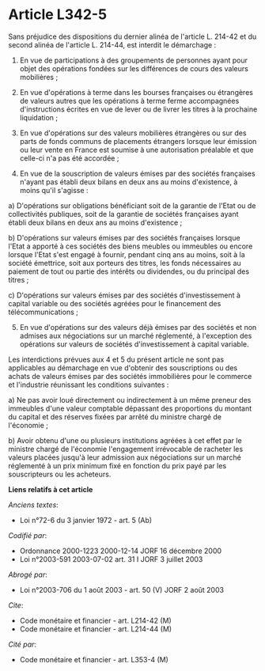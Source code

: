 # Article L342-5

Sans préjudice des dispositions du dernier alinéa de l'article L. 214-42 et du second alinéa de l'article L. 214-44, est
interdit le démarchage :

1. En vue de participations à des groupements de personnes ayant pour objet des opérations fondées sur les différences de
cours des valeurs mobilières ;

2. En vue d'opérations à terme dans les bourses françaises ou étrangères de valeurs autres que les opérations à terme ferme
accompagnées d'instructions écrites en vue de lever ou de livrer les titres à la prochaine liquidation ;

3. En vue d'opérations sur des valeurs mobilières étrangères ou sur des parts de fonds communs de placements étrangers
lorsque leur émission ou leur vente en France est soumise à une autorisation préalable et que celle-ci n'a pas été accordée ;

4. En vue de la souscription de valeurs émises par des sociétés françaises n'ayant pas établi deux bilans en deux ans au
moins d'existence, à moins qu'il s'agisse :

a) D'opérations sur obligations bénéficiant soit de la garantie de l'Etat ou de collectivités publiques, soit de la garantie
de sociétés françaises ayant établi deux bilans en deux ans au moins d'existence ;

b) D'opérations sur valeurs émises par des sociétés françaises lorsque l'Etat a apporté à ces sociétés des biens meubles ou
immeubles ou encore lorsque l'Etat s'est engagé à fournir, pendant cinq ans au moins, soit à la société émettrice, soit aux
porteurs des titres, les fonds nécessaires au paiement de tout ou partie des intérêts ou dividendes, ou du principal des
titres ;

c) D'opérations sur valeurs émises par des sociétés d'investissement à capital variable ou des sociétés agréées pour le
financement des télécommunications ;

5. En vue d'opérations sur des valeurs déjà émises par des sociétés et non admises aux négociations sur un marché réglementé,
à l'exception des opérations sur valeurs de sociétés d'investissement à capital variable.

Les interdictions prévues aux 4 et 5 du présent article ne sont pas applicables au démarchage en vue d'obtenir des
souscriptions ou des achats de valeurs émises par des sociétés immobilières pour le commerce et l'industrie réunissant les
conditions suivantes :

a) Ne pas avoir loué directement ou indirectement à un même preneur des immeubles d'une valeur comptable dépassant des
proportions du montant du capital et des réserves fixées par arrêté du ministre chargé de l'économie ;

b) Avoir obtenu d'une ou plusieurs institutions agréées à cet effet par le ministre chargé de l'économie l'engagement
irrévocable de racheter les valeurs placées jusqu'à leur admission aux négociations sur un marché réglementé à un prix
minimum fixé en fonction du prix payé par les souscripteurs ou les acheteurs.

**Liens relatifs à cet article**

_Anciens textes_:

  - Loi n°72-6 du 3 janvier 1972 - art. 5 (Ab)

_Codifié par_:

  - Ordonnance 2000-1223 2000-12-14 JORF 16 décembre 2000
  - Loi n°2003-591 2003-07-02 art. 31 I JORF 3 juillet 2003

_Abrogé par_:

  - Loi n°2003-706 du 1 août 2003 - art. 50 (V) JORF 2 août 2003

_Cite_:

  - Code monétaire et financier - art. L214-42 (M)
  - Code monétaire et financier - art. L214-44 (M)

_Cité par_:

  - Code monétaire et financier - art. L353-4 (M)
